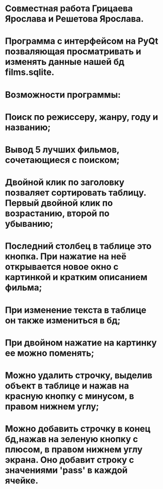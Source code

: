 # Совместная работа Грицаева Ярослава и Решетова Ярослава.
# Программа с интерфейсом на PyQt позваляющая просматривать и изменять данные нашей бд films.sqlite.
# Возможности программы:
# Поиск по режиссеру, жанру, году и названию;
# Вывод 5 лучших фильмов, сочетающиеся с поиском;
# Двойной клик по заголовку позваляет сортировать таблицу. Первый двойной клик по возрастанию, второй по убыванию;
# Последний столбец в таблице это кнопка. При нажатие на неё открывается новое окно с картинкой и кратким описанием фильма;
# При изменение текста в таблице он также измениться в бд;
# При двойном нажатие на картинку ее можно поменять;
# Можно удалить строчку, выделив объект в таблице и нажав на красную кнопку с минусом, в правом нижнем углу;
# Можно добавить строчку в конец бд,нажав на зеленую кнопку с плюсом, в правом нижнем углу экрана. Оно добавит строку с значениями 'pass' в каждой ячейке.